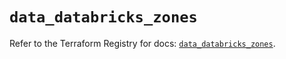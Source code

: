 # `data_databricks_zones`

Refer to the Terraform Registry for docs: [`data_databricks_zones`](https://registry.terraform.io/providers/databricks/databricks/1.83.0/docs/data-sources/zones).
